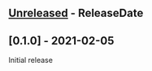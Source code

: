 <!-- next-header -->

## [Unreleased] - ReleaseDate

## [0.1.0] - 2021-02-05

Initial release

<!-- next-url -->
[Unreleased]: https://github.com/wasm-rs/async-executor/compare/v0.1.0...HEAD
